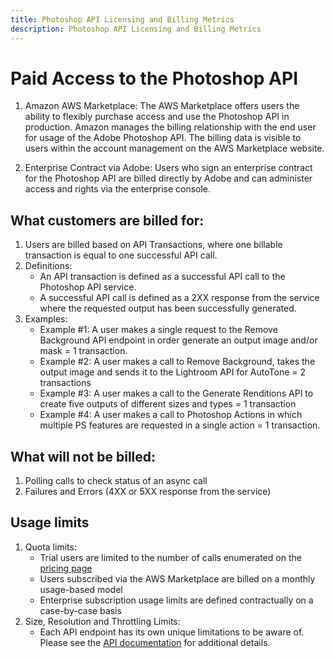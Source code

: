```yaml
---
title: Photoshop API Licensing and Billing Metrics
description: Photoshop API Licensing and Billing Metrics
---
```

# Paid Access to the Photoshop API  
1. Amazon AWS Marketplace: The AWS Marketplace offers users the ability to flexibly purchase access and use the Photoshop API in production. Amazon manages the billing relationship with the end user for usage of the Adobe Photoshop API. The billing data is visible to users within the account management on the AWS Marketplace website.

2. Enterprise Contract via Adobe: Users who sign an enterprise contract for the Photoshop API are billed directly by Adobe and can administer access and rights via the enterprise console.

## What customers are billed for:

1. Users are billed based on API Transactions, where one billable transaction is equal to one successful API call.
2. Definitions:
   - An API transaction is defined as a successful API call to the Photoshop API service.  
   - A successful API call is defined as a 2XX response from the service where the requested output has been successfully generated.   
3. Examples:
   - Example #1: A user makes a single request to the Remove Background API endpoint in order generate an output image and/or   mask = 1 transaction.
   - Example #2: A user makes a call to Remove Background, takes the output image and sends it to the Lightroom API for AutoTone = 2 transactions
   - Example #3:  A user makes a call to the Generate Renditions API to create five outputs of different sizes and types = 1 transaction
   - Example #4: A user makes a call to Photoshop Actions in which multiple PS features are requested in a single action = 1 transaction.

## What will not be billed:
 1. Polling calls to check status of an async call
 2. Failures and Errors (4XX or 5XX response from the service)

## Usage limits
 1. Quota limits:
    - Trial users are limited to the number of calls enumerated on the [pricing page](https://developer.adobe.com/photoshop/api/pricing/)
    - Users subscribed via the AWS Marketplace are billed on a monthly usage-based model
    - Enterprise subscription usage limits are defined contractually on a case-by-case basis
2. Size, Resolution and Throttling Limits:
    - Each API endpoint has its own unique limitations to be aware of. Please see the [API documentation](../api/) for additional details.

